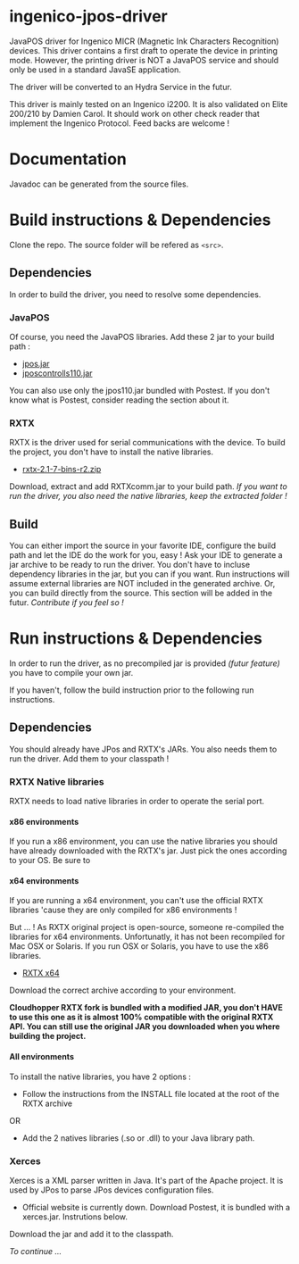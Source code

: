# ingenico-jpos-driver

JavaPOS driver for Ingenico MICR (Magnetic Ink Characters Recognition) devices. This driver contains a first draft to operate the device in printing mode. However, the printing driver is NOT a JavaPOS service and should only be used in a standard JavaSE application.

The driver will be converted to an Hydra Service in the futur.

This driver is mainly tested on an Ingenico i2200. It is also validated on Elite 200/210 by Damien Carol. It should work on other check reader that implement the Ingenico Protocol. Feed backs are welcome !

# Documentation

Javadoc can be generated from the source files.

# Build instructions & Dependencies

Clone the repo. The source folder will be refered as `<src>`.

## Dependencies
In order to build the driver, you need to resolve some dependencies.

### JavaPOS
Of course, you need the JavaPOS libraries. Add these 2 jar to your build path :

* [jpos.jar](http://www.java2s.com/Code/Jar/j/Downloadjposjar.htm)
* [jposcontrolls110.jar](http://www.java2s.com/Code/Jar/j/Downloadjposcontrols110jar.htm)

You can also use only the jpos110.jar bundled with Postest. If you don't know what is Postest, consider reading the section about it.

### RXTX
RXTX is the driver used for serial communications with the device. To build the project, you don't have to install the native libraries.

* [rxtx-2.1-7-bins-r2.zip](http://rxtx.qbang.org/wiki/index.php/Download)

Download, extract and add RXTXcomm.jar to your build path.
*If you want to run the driver, you also need the native libraries, keep the extracted folder !*

## Build
You can either import the source in your favorite IDE, configure the build path and let the IDE do the work for you, easy ! Ask your IDE to generate a jar archive to be ready to run the driver. You don't have to incluse dependency libraries in the jar, but you can if you want. Run instructions will assume external libraries are NOT included in the generated archive.
Or, you can build directly from the source. This section will be added in the futur. *Contribute if you feel so !*

# Run instructions & Dependencies

In order to run the driver, as no precompiled jar is provided *(futur feature)* you have to compile your own jar.

If you haven't, follow the build instruction prior to the following run instructions.

## Dependencies
You should already have JPos and RXTX's JARs. You also needs them to run the driver. Add them to your classpath !

### RXTX Native libraries
RXTX needs to load native libraries in order to operate the serial port. 

#### x86 environments
If you run a x86 environment, you can use the native libraries you should have already downloaded with the RXTX's jar. Just pick the ones according to your OS. Be sure to 

#### x64 environments
If you are running a x64 environment, you can't use the official RXTX libraries 'cause they are only compiled for x86 environments !

But ... ! As RXTX original project is open-source, someone re-compiled the libraries for x64 environments. Unfortunatly, it has not been recompiled for Mac OSX or Solaris. If you run OSX or Solaris, you have to use the x86 libraries.

* [RXTX x64](http://www.cloudhopper.com/opensource/rxtx/) 

Download the correct archive according to your environment.

**Cloudhopper RXTX fork is bundled with a modified JAR, you don't HAVE to use this one as it is almost 100% compatible with the original RXTX API. You can still use the original JAR you downloaded when you where building the project.** 

#### All environments

To install the native libraries, you have 2 options : 

* Follow the instructions from the INSTALL file located at the root of the RXTX archive

OR

* Add the 2 natives libraries (.so or .dll) to your Java library path. 

### Xerces
Xerces is a XML parser written in Java. It's part of the Apache project. It is used by JPos to parse JPos devices configuration files.

* Official website is currently down. Download Postest, it is bundled with a xerces.jar. Instrutions below.

Download the jar and add it to the classpath.

*To continue ...*
